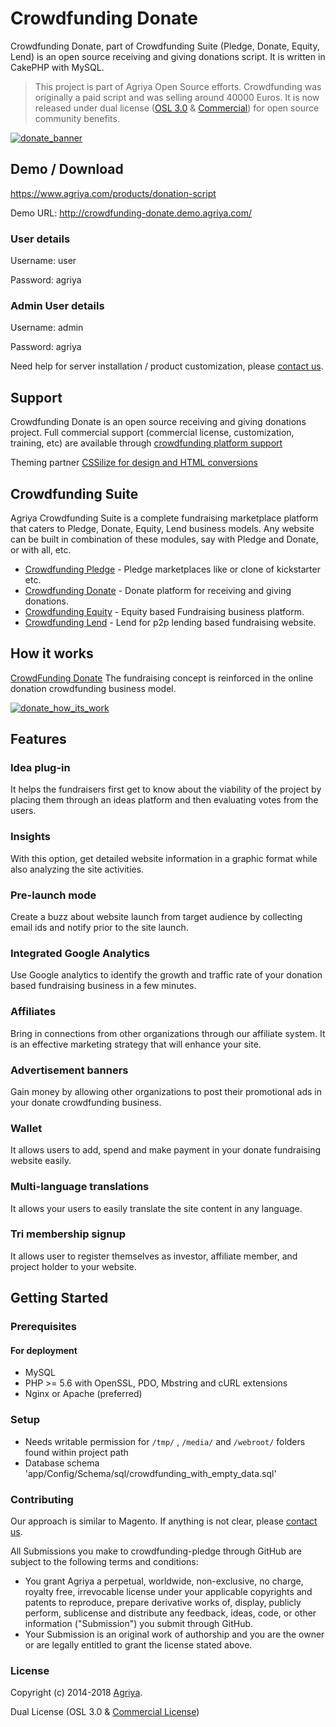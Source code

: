 # Crowdfunding Donate

Crowdfunding Donate, part of Crowdfunding Suite (Pledge, Donate, Equity, Lend) is an open source receiving and giving donations script. It is written in CakePHP with MySQL.

> This project is part of Agriya Open Source efforts. Crowdfunding was originally a paid script and was selling around 40000 Euros. It is now released under dual license ([OSL 3.0](https://www.agriya.com/resources) & [Commercial](https://www.agriya.com/products/donation-script)) for open source community benefits.

[![donate_banner](https://user-images.githubusercontent.com/4700341/51890651-9744b200-23c2-11e9-8bf8-72ca34bfb435.png)](https://www.agriya.com/products/donation-script)

## Demo / Download

https://www.agriya.com/products/donation-script

Demo URL: http://crowdfunding-donate.demo.agriya.com/

### User details

Username: user

Password: agriya

### Admin User details

Username: admin

Password: agriya

Need help for server installation / product customization, please [contact us](https://www.agriya.com/contact).

## Support

Crowdfunding Donate is an open source receiving and giving donations project. Full commercial support (commercial license, customization, training, etc) are available through [crowdfunding  platform support](https://www.agriya.com/products/donation-script)

Theming partner [CSSilize for design and HTML conversions](http://cssilize.com/)

## Crowdfunding Suite

Agriya Crowdfunding Suite is a complete fundraising marketplace platform that caters to Pledge, Donate, Equity, Lend business models. Any website can be built in combination of these modules, say with Pledge and Donate, or with all, etc.

* [Crowdfunding Pledge](https://github.com/agriya/crowdfunding-pledge) - Pledge marketplaces like or clone of kickstarter etc.
* [Crowdfunding Donate](https://github.com/agriya/crowdfunding-donate) - Donate platform for receiving and giving donations.
* [Crowdfunding Equity](https://github.com/agriya/crowdfunding-equity) - Equity based Fundraising business platform.
* [Crowdfunding Lend](https://github.com/agriya/crowdfunding-lend) -  Lend for p2p lending based fundraising website.


## How it works

[CrowdFunding Donate](https://www.agriya.com/products/donation-script) The fundraising concept is reinforced in the online donation crowdfunding business model. 

[![donate_how_its_work](https://user-images.githubusercontent.com/4700341/51890653-99a70c00-23c2-11e9-8f3a-a1dac3873ca9.png)](https://www.agriya.com/products/donation-script)

## Features

### Idea plug-in

It helps the fundraisers first get to know about the viability of the project by placing them through an ideas platform and then evaluating votes from the users.

### Insights

With this option, get detailed website information in a graphic format while also analyzing the site activities.

### Pre-launch mode

Create a buzz about website launch from target audience by collecting email ids and notify prior to the site launch.

### Integrated Google Analytics

Use Google analytics to identify the growth and traffic rate of your donation based fundraising business in a few minutes.

### Affiliates

Bring in connections from other organizations through our affiliate system. It is an effective marketing strategy that will enhance your site.

### Advertisement banners

Gain money by allowing other organizations to post their promotional ads in your donate crowdfunding business.

### Wallet

It allows users to add, spend and make payment in your donate fundraising website easily.

### Multi-language translations

It allows your users to easily translate the site content in any language.

### Tri membership signup

It allows user to register themselves as investor, affiliate member, and project holder to your website.

## Getting Started

### Prerequisites

#### For deployment

* MySQL
* PHP >= 5.6 with OpenSSL, PDO, Mbstring and cURL extensions
* Nginx or Apache (preferred)

### Setup

* Needs writable permission for `/tmp/` , `/media/` and `/webroot/` folders found within project path
* Database schema 'app/Config/Schema/sql/crowdfunding_with_empty_data.sql'

### Contributing

Our approach is similar to Magento. If anything is not clear, please [contact us](https://www.agriya.com/contact).

All Submissions you make to crowdfunding-pledge through GitHub are subject to the following terms and conditions:

* You grant Agriya a perpetual, worldwide, non-exclusive, no charge, royalty free, irrevocable license under your applicable copyrights and patents to reproduce, prepare derivative works of, display, publicly perform, sublicense and distribute any feedback, ideas, code, or other information ("Submission") you submit through GitHub.
* Your Submission is an original work of authorship and you are the owner or are legally entitled to grant the license stated above.


### License

Copyright (c) 2014-2018 [Agriya](https://www.agriya.com/).

Dual License (OSL 3.0 & [Commercial License](https://www.agriya.com/contact))
